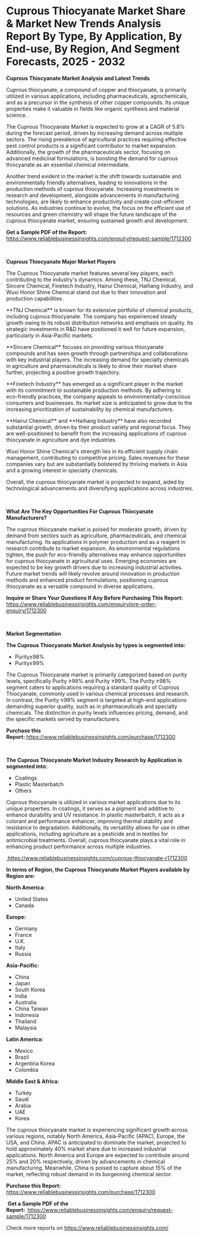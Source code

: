 <p><h1>Cuprous Thiocyanate Market Share & Market New Trends Analysis Report By Type, By Application, By End-use, By Region, And Segment Forecasts, 2025 - 2032</h1></p><p><strong>Cuprous Thiocyanate Market Analysis and Latest Trends</strong></p>
<p><p>Cuprous thiocyanate, a compound of copper and thiocyanate, is primarily utilized in various applications, including pharmaceuticals, agrochemicals, and as a precursor in the synthesis of other copper compounds. Its unique properties make it valuable in fields like organic synthesis and material science.</p><p>The Cuprous Thiocyanate Market is expected to grow at a CAGR of 5.8% during the forecast period, driven by increasing demand across multiple sectors. The rising prevalence of agricultural practices requiring effective pest control products is a significant contributor to market expansion. Additionally, the growth of the pharmaceuticals sector, focusing on advanced medicinal formulations, is boosting the demand for cuprous thiocyanate as an essential chemical intermediate.</p><p>Another trend evident in the market is the shift towards sustainable and environmentally friendly alternatives, leading to innovations in the production methods of cuprous thiocyanate. Increasing investments in research and development, alongside advancements in manufacturing technologies, are likely to enhance productivity and create cost-efficient solutions. As industries continue to evolve, the focus on the efficient use of resources and green chemistry will shape the future landscape of the cuprous thiocyanate market, ensuring sustained growth and development.</p></p>
<p><strong>Get a Sample PDF of the Report:&nbsp;</strong> <a href="https://www.reliablebusinessinsights.com/enquiry/request-sample/1712300?utm_campaign=75&utm_medium=2&utm_source=Github&utm_content=ia&utm_term=30012025&utm_id=cuprous-thiocyanate">https://www.reliablebusinessinsights.com/enquiry/request-sample/1712300</a></p>
<p>&nbsp;</p>
<p><strong>Cuprous Thiocyanate Major Market Players</strong></p>
<p><p>The Cuprous Thiocyanate market features several key players, each contributing to the industry's dynamics. Among these, TNJ Chemical, Sincere Chemical, Finetech Industry, Hairui Chemical, Haihang Industry, and Wuxi Honor Shine Chemical stand out due to their innovation and production capabilities.</p><p>**TNJ Chemical** is known for its extensive portfolio of chemical products, including cuprous thiocyanate. The company has experienced steady growth owing to its robust distribution networks and emphasis on quality. Its strategic investments in R&D have positioned it well for future expansion, particularly in Asia-Pacific markets.</p><p>**Sincere Chemical** focuses on providing various thiocyanate compounds and has seen growth through partnerships and collaborations with key industrial players. The increasing demand for specialty chemicals in agriculture and pharmaceuticals is likely to drive their market share further, projecting a positive growth trajectory.</p><p>**Finetech Industry** has emerged as a significant player in the market with its commitment to sustainable production methods. By adhering to eco-friendly practices, the company appeals to environmentally-conscious consumers and businesses. Its market size is anticipated to grow due to the increasing prioritization of sustainability by chemical manufacturers.</p><p>**Hairui Chemical** and **Haihang Industry** have also recorded substantial growth, driven by their product variety and regional focus. They are well-positioned to benefit from the increasing applications of cuprous thiocyanate in agriculture and dye industries.</p><p>Wuxi Honor Shine Chemical's strength lies in its efficient supply chain management, contributing to competitive pricing. Sales revenues for these companies vary but are substantially bolstered by thriving markets in Asia and a growing interest in specialty chemicals.</p><p>Overall, the cuprous thiocyanate market is projected to expand, aided by technological advancements and diversifying applications across industries.</p></p>
<p>&nbsp;</p>
<p><strong>What Are The Key Opportunities For Cuprous Thiocyanate Manufacturers?</strong></p>
<p><p>The cuprous thiocyanate market is poised for moderate growth, driven by demand from sectors such as agriculture, pharmaceuticals, and chemical manufacturing. Its applications in polymer production and as a reagent in research contribute to market expansion. As environmental regulations tighten, the push for eco-friendly alternatives may enhance opportunities for cuprous thiocyanate in agricultural uses. Emerging economies are expected to be key growth drivers due to increasing industrial activities. Future market trends will likely revolve around innovation in production methods and enhanced product formulations, positioning cuprous thiocyanate as a versatile compound in diverse applications.</p></p>
<p><strong>Inquire or Share Your Questions If Any Before Purchasing This Report:</strong> <a href="https://www.reliablebusinessinsights.com/enquiry/pre-order-enquiry/1712300?utm_campaign=75&utm_medium=2&utm_source=Github&utm_content=ia&utm_term=30012025&utm_id=cuprous-thiocyanate">https://www.reliablebusinessinsights.com/enquiry/pre-order-enquiry/1712300</a></p>
<p>&nbsp;</p>
<p><strong>Market Segmentation</strong></p>
<p><strong>The Cuprous Thiocyanate Market Analysis by types is segmented into:</strong></p>
<p><ul><li>Purity≥98%</li><li>Purity≥99%</li></ul></p>
<p><p>The Cuprous Thiocyanate market is primarily categorized based on purity levels, specifically Purity ≥98% and Purity ≥99%. The Purity ≥98% segment caters to applications requiring a standard quality of Cuprous Thiocyanate, commonly used in various chemical processes and research. In contrast, the Purity ≥99% segment is targeted at high-end applications demanding superior quality, such as in pharmaceuticals and specialty chemicals. The distinction in purity levels influences pricing, demand, and the specific markets served by manufacturers.</p></p>
<p><strong>Purchase this Report:&nbsp;</strong><a href="https://www.reliablebusinessinsights.com/purchase/1712300?utm_campaign=75&utm_medium=2&utm_source=Github&utm_content=ia&utm_term=30012025&utm_id=cuprous-thiocyanate">https://www.reliablebusinessinsights.com/purchase/1712300</a></p>
<p>&nbsp;</p>
<p><strong>The Cuprous Thiocyanate Market Industry Research by Application is segmented into:</strong></p>
<p><ul><li>Coatings</li><li>Plastic Masterbatch</li><li>Others</li></ul></p>
<p><p>Cuprous thiocyanate is utilized in various market applications due to its unique properties. In coatings, it serves as a pigment and additive to enhance durability and UV resistance. In plastic masterbatch, it acts as a colorant and performance enhancer, improving thermal stability and resistance to degradation. Additionally, its versatility allows for use in other applications, including agriculture as a pesticide and in textiles for antimicrobial treatments. Overall, cuprous thiocyanate plays a vital role in enhancing product performance across multiple industries.</p></p>
<p><a href="https://www.reliablebusinessinsights.com/cuprous-thiocyanate-r1712300?utm_campaign=75&utm_medium=2&utm_source=Github&utm_content=ia&utm_term=30012025&utm_id=cuprous-thiocyanate">&nbsp;https://www.reliablebusinessinsights.com/cuprous-thiocyanate-r1712300</a></p>
<p><strong>In terms of Region, the Cuprous Thiocyanate Market Players available by Region are:</strong></p>
<p>
    <p> <strong> North America: </strong>
        <ul>
            <li>United States</li>
            <li>Canada</li>
        </ul>
        </p> 
    <p> <strong> Europe: </strong>
        <ul>
            <li>Germany</li>
            <li>France</li>
            <li>U.K.</li>
            <li>Italy</li>
            <li>Russia</li>
        </ul>
        </p> 
    <p> <strong> Asia-Pacific: </strong>
        <ul>
            <li>China</li>
            <li>Japan</li>
            <li>South Korea</li>
            <li>India</li>
            <li>Australia</li>
            <li>China Taiwan</li>
            <li>Indonesia</li>
            <li>Thailand</li>
            <li>Malaysia</li>
        </ul>
        </p> 
    <p> <strong> Latin America: </strong>
        <ul>
            <li>Mexico</li>
            <li>Brazil</li>
            <li>Argentina Korea</li>
            <li>Colombia</li>
        </ul>
        </p> 
    <p> <strong> Middle East & Africa: </strong>
        <ul>
            <li>Turkey</li>
            <li>Saudi</li>
            <li>Arabia</li>
            <li>UAE</li>
            <li>Korea</li>
        </ul>
    </p>
    </p>
<p><p>The cuprous thiocyanate market is experiencing significant growth across various regions, notably North America, Asia-Pacific (APAC), Europe, the USA, and China. APAC is anticipated to dominate the market, projected to hold approximately 40% market share due to increased industrial applications. North America and Europe are expected to contribute around 25% and 20% respectively, driven by advancements in chemical manufacturing. Meanwhile, China is poised to capture about 15% of the market, reflecting robust demand in its burgeoning chemical sector.</p></p>
<p><strong>Purchase this Report: </strong><a href="https://www.reliablebusinessinsights.com/purchase/1712300?utm_campaign=75&utm_medium=2&utm_source=Github&utm_content=ia&utm_term=30012025&utm_id=cuprous-thiocyanate">https://www.reliablebusinessinsights.com/purchase/1712300</a></p>
<p>&nbsp;<strong>Get a Sample PDF of the Report:&nbsp;&nbsp;</strong><a href="https://www.reliablebusinessinsights.com/enquiry/request-sample/1712300?utm_campaign=75&utm_medium=2&utm_source=Github&utm_content=ia&utm_term=30012025&utm_id=cuprous-thiocyanate">https://www.reliablebusinessinsights.com/enquiry/request-sample/1712300</a></p>
<p><strong></strong></p>
<p>Check more reports on <a href="https://www.reliablebusinessinsights.com/?utm_campaign=75&utm_medium=2&utm_source=Github&utm_content=ia&utm_term=30012025&utm_id=cuprous-thiocyanate">https://www.reliablebusinessinsights.com/</a></p>